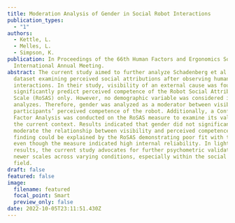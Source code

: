 ```yaml
---
title: Moderation Analysis of Gender in Social Robot Interactions
publication_types:
  - "1"
authors:
  - Kettle, L.
  - Melles, L.
  - Simpson, K.
publication: In Proceedings of the 66th Human Factors and Ergonomics Society
  International Annual Meeting.
abstract: The current study aimed to further analyze Schadenberg et al.’s (2021)
  dataset examining perceived social attributions after observing human-robot
  interactions. In their study, visibility of an external cause was found to
  significantly predict perceived competence of the Robot Social Attributes
  Scale (RoSAS) only. However, no demographic variable was considered in the
  analyzes. Therefore, gender was analyzed as a moderator between visibility and
  participants’ perceived competence of the robot. Additionally, a Confirmatory
  Factor Analysis was conducted on the RoSAS measure to examine its validity in
  the current context. Results indicated that gender did not significantly
  moderate the relationship between visibility and perceived competence. This
  finding could be explained by the RoSAS demonstrating poor fit with the data
  even though the measure indicated high internal reliability. In light of these
  results, the current study advocates for further psychometric validation of
  newer scales across varying conditions, especially within the social robotics
  field.
draft: false
featured: false
image:
  filename: featured
  focal_point: Smart
  preview_only: false
date: 2022-10-05T23:11:51.430Z
---
```

